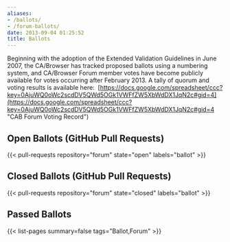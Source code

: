 ```yaml
---
aliases:
- /ballots/
- /forum-ballots/
date: 2013-09-04 01:25:52
title: Ballots
---
```


Beginning with the adoption of the Extended Validation Guidelines in June 2007, the CA/Browser has tracked proposed ballots using a numbering system, and CA/Browser Forum member votes have become publicly available for votes occurring after February 2013. A tally of quorum and voting results is available here:  [https://docs.google.com/spreadsheet/ccc?key=0AjuWQ0oWc2scdDV5QWd5OGk1VWFfZW5XbWdDX1JqN2c#gid=4](https://docs.google.com/spreadsheet/ccc?key=0AjuWQ0oWc2scdDV5QWd5OGk1VWFfZW5XbWdDX1JqN2c#gid=4 "CAB Forum Voting Record")

## Open Ballots (GitHub Pull Requests)

{{< pull-requests repository="forum" state="open" labels="ballot" >}}

## Closed Ballots (GitHub Pull Requests)

{{< pull-requests repository="forum" state="closed" labels="ballot" >}}

## Passed Ballots

{{< list-pages summary=false tags="Ballot,Forum" >}}